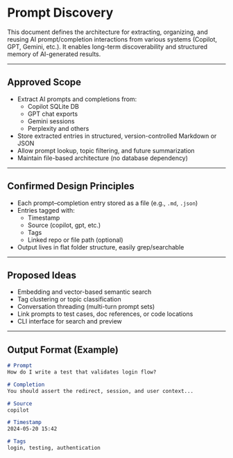 # Prompt Discovery

This document defines the architecture for extracting, organizing, and reusing AI prompt/completion interactions from various systems (Copilot, GPT, Gemini, etc.). It enables long-term discoverability and structured memory of AI-generated results.

---

## Approved Scope

- Extract AI prompts and completions from:
  - Copilot SQLite DB
  - GPT chat exports
  - Gemini sessions
  - Perplexity and others
- Store extracted entries in structured, version-controlled Markdown or JSON
- Allow prompt lookup, topic filtering, and future summarization
- Maintain file-based architecture (no database dependency)

---

## Confirmed Design Principles

- Each prompt–completion entry stored as a file (e.g., `.md`, `.json`)
- Entries tagged with:
  - Timestamp
  - Source (copilot, gpt, etc.)
  - Tags
  - Linked repo or file path (optional)
- Output lives in flat folder structure, easily grep/searchable

---

## Proposed Ideas

- Embedding and vector-based semantic search
- Tag clustering or topic classification
- Conversation threading (multi-turn prompt sets)
- Link prompts to test cases, doc references, or code locations
- CLI interface for search and preview

---

## Output Format (Example)

```markdown
# Prompt
How do I write a test that validates login flow?

# Completion
You should assert the redirect, session, and user context...

# Source
copilot

# Timestamp
2024-05-20 15:42

# Tags
login, testing, authentication
